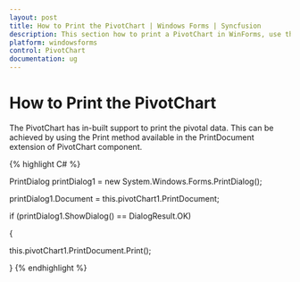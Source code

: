 ```yaml
---
layout: post
title: How to Print the PivotChart | Windows Forms | Syncfusion
description: This section how to print a PivotChart in WinForms, use the PrintDocument component. Render the chart to a bitmap and send it to the printer for output.
platform: windowsforms
control: PivotChart
documentation: ug
---
```


# How to Print the PivotChart

The PivotChart has in-built support to print the pivotal data. This can be achieved by using the Print method available in the PrintDocument extension of PivotChart component.

{% highlight C# %}




 

PrintDialog printDialog1 = new System.Windows.Forms.PrintDialog();

 

printDialog1.Document = this.pivotChart1.PrintDocument;

if (printDialog1.ShowDialog() == DialogResult.OK)

{

  this.pivotChart1.PrintDocument.Print();

}
{% endhighlight %}
 